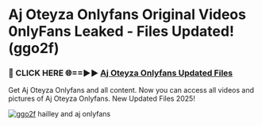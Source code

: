 # Aj Oteyza Onlyfans Original Videos 0nlyFans Leaked - Files Updated! (ggo2f)

<h3>🔴 CLICK HERE 🌐==►► <a href="https://tinyurl.com/x26r9saj" rel="nofollow">Aj Oteyza Onlyfans Updated Files</a></h3>

Get Aj Oteyza Onlyfans and all content. Now you can access all videos and pictures of Aj Oteyza Onlyfans. New Updated Files 2025!

[![ggo2f](https://i.imgur.com/LkgZPqh.gif)](https://tinyurl.com/x26r9saj)
hailley and aj onlyfans